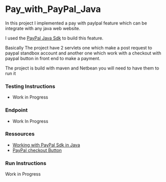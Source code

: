 # Pay_with_PayPal_Java


In this project I implemented a pay with paylpal feature which can be integrate with any java web website.

I used the [PayPal Java Sdk](https://github.com/paypal/PayPal-Java-SDK/tree/master/rest-api-sample) to build this feature.

Basically The project have 2 servlets one which make a post request to paypal standbox account and another one which work with a checkout with paypal button in front end to make a payment.


The project is build with maven and Netbean you will need to have them to run it 

### Testing Instructions

- Work in Progress
### Endpoint 

- Work In Progress

###  Ressources 

- [Working with PayPal Sdk in Java](https://dreamix.eu/blog/java/integration-with-paypal-java-sdk)
- [PayPal checkout Button](https://developer.paypal.com/docs/checkout/integrate/)

### Run Instructions

Work in Progress
